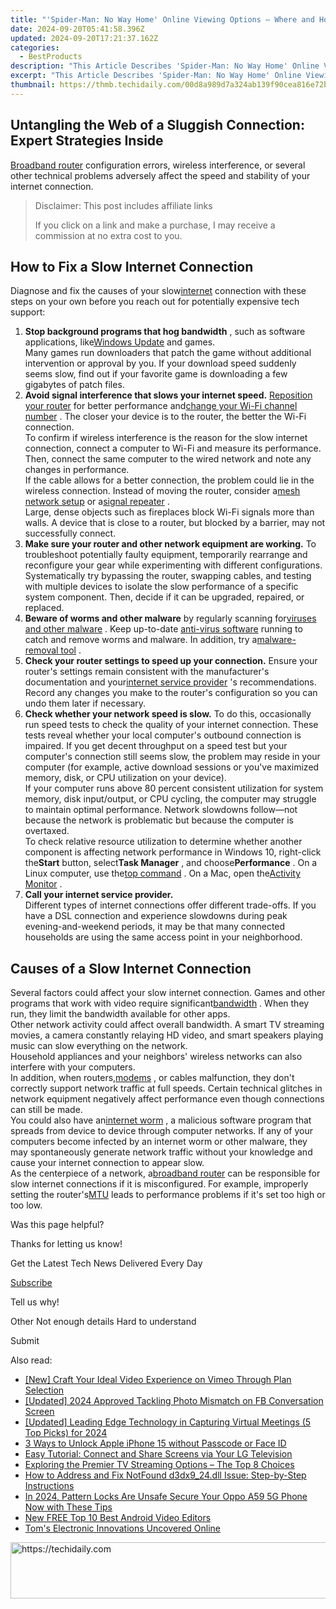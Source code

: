 ```yaml
---
title: "'Spider-Man: No Way Home' Online Viewing Options – Where and How to Start Streaming"
date: 2024-09-20T05:41:58.396Z
updated: 2024-09-20T17:21:37.162Z
categories:
  - BestProducts
description: "This Article Describes 'Spider-Man: No Way Home' Online Viewing Options – Where and How to Start Streaming"
excerpt: "This Article Describes 'Spider-Man: No Way Home' Online Viewing Options – Where and How to Start Streaming"
thumbnail: https://thmb.techidaily.com/00d8a989d7a324ab139f90cea816e72b6f2451ab8e331cf2285ff4f2ecbceec0.jpg
---
```


## Untangling the Web of a Sluggish Connection: Expert Strategies Inside
[Broadband router](https://www.lifewire.com/what-is-a-router-2618162) configuration errors, wireless interference, or several other technical problems adversely affect the speed and stability of your internet connection.

>  Disclaimer: This post includes affiliate links
>
>  If you click on a link and make a purchase, I may receive a commission at no extra cost to you.
>

## How to Fix a Slow Internet Connection

 Diagnose and fix the causes of your slow[internet](https://www.lifewire.com/difference-between-the-internet-and-the-web-2483335) connection with these steps on your own before you reach out for potentially expensive tech support:

1. **Stop background programs that hog bandwidth** , such as software applications, like[Windows Update](https://www.lifewire.com/what-is-windows-update-2624597) and games.  
 Many games run downloaders that patch the game without additional intervention or approval by you. If your download speed suddenly seems slow, find out if your favorite game is downloading a few gigabytes of patch files.
2. **Avoid signal interference that slows your internet speed.** [Reposition your router](https://www.lifewire.com/best-place-for-wireless-router-816570) for better performance and[change your Wi-Fi channel number](https://www.lifewire.com/wifi-channel-number-change-to-avoid-interference-818208) . The closer your device is to the router, the better the Wi-Fi connection.  
 To confirm if wireless interference is the reason for the slow internet connection, connect a computer to Wi-Fi and measure its performance. Then, connect the same computer to the wired network and note any changes in performance.  
 If the cable allows for a better connection, the problem could lie in the wireless connection. Instead of moving the router, consider a[mesh network setup](https://www.lifewire.com/what-is-a-mesh-network-4842178) or a[signal repeater](https://www.lifewire.com/mesh-network-vs-range-extender-4148022) .  
 Large, dense objects such as fireplaces block Wi-Fi signals more than walls. A device that is close to a router, but blocked by a barrier, may not successfully connect.
3. **Make sure your router and other network equipment are working.** To troubleshoot potentially faulty equipment, temporarily rearrange and reconfigure your gear while experimenting with different configurations.  
 Systematically try bypassing the router, swapping cables, and testing with multiple devices to isolate the slow performance of a specific system component. Then, decide if it can be upgraded, repaired, or replaced.
4. **Beware of worms and other malware** by regularly scanning for[viruses and other malware](https://www.lifewire.com/properly-scan-your-computer-for-viruses-and-other-malware-2624526) . Keep up-to-date [anti-virus software](https://www.lifewire.com/best-free-antivirus-software-4151895) running to catch and remove worms and malware. In addition, try a[malware-removal tool](https://www.lifewire.com/best-free-malware-removal-tools-4771073) .
5. **Check your router settings to speed up your connection.** Ensure your router's settings remain consistent with the manufacturer's documentation and your[internet service provider](https://www.lifewire.com/internet-service-provider-isp-2625924) 's recommendations.  
 Record any changes you make to the router's configuration so you can undo them later if necessary.
6. **Check whether your network speed is slow.** To do this, occasionally run speed tests to check the quality of your internet connection. These tests reveal whether your local computer's outbound connection is impaired. If you get decent throughput on a speed test but your computer's connection still seems slow, the problem may reside in your computer (for example, active download sessions or you've maximized memory, disk, or CPU utilization on your device).  
 If your computer runs above 80 percent consistent utilization for system memory, disk input/output, or CPU cycling, the computer may struggle to maintain optimal performance. Network slowdowns follow—not because the network is problematic but because the computer is overtaxed.  
 To check relative resource utilization to determine whether another component is affecting network performance in Windows 10, right-click the**Start** button, select**Task Manager** , and choose**Performance** . On a Linux computer, use the[top command](https://www.lifewire.com/what-is-a-command-2625828) . On a Mac, open the[Activity Monitor](https://www.lifewire.com/use-activity-monitor-to-track-mac-memory-usage-2260880) .
7. **Call your internet service provider.**  
 Different types of internet connections offer different trade-offs. If you have a DSL connection and experience slowdowns during peak evening-and-weekend periods, it may be that many connected households are using the same access point in your neighborhood.  

## Causes of a Slow Internet Connection

 Several factors could affect your slow internet connection. Games and other programs that work with video require significant[bandwidth](https://www.lifewire.com/what-is-bandwidth-2625809) . When they run, they limit the bandwidth available for other apps.  
 Other network activity could affect overall bandwidth. A smart TV streaming movies, a camera constantly relaying HD video, and smart speakers playing music can slow everything on the network.  
 Household appliances and your neighbors' wireless networks can also interfere with your computers.  
 In addition, when routers,[modems](https://www.lifewire.com/what-is-a-modem-817861) , or cables malfunction, they don't correctly support network traffic at full speeds. Certain technical glitches in network equipment negatively affect performance even though connections can still be made.  
 You could also have an[internet worm](https://www.lifewire.com/brief-history-of-malware-153616) , a malicious software program that spreads from device to device through computer networks. If any of your computers become infected by an internet worm or other malware, they may spontaneously generate network traffic without your knowledge and cause your internet connection to appear slow.  
 As the centerpiece of a network, a[broadband router](https://www.lifewire.com/what-is-a-broadband-router-816301) can be responsible for slow internet connections if it is misconfigured. For example, improperly setting the router's[MTU](https://www.lifewire.com/definition-of-mtu-817948) leads to performance problems if it's set too high or too low.

Was this page helpful?

Thanks for letting us know!

 Get the Latest Tech News Delivered Every Day

[Subscribe](https://www.lifewire.com/#)

Tell us why!

 Other  Not enough details  Hard to understand

 Submit

<ins class="adsbygoogle"
     style="display:block"
     data-ad-format="autorelaxed"
     data-ad-client="ca-pub-7571918770474297"
     data-ad-slot="1223367746"></ins>

<ins class="adsbygoogle"
     style="display:block"
     data-ad-client="ca-pub-7571918770474297"
     data-ad-slot="8358498916"
     data-ad-format="auto"
     data-full-width-responsive="true"></ins>

<span class="atpl-alsoreadstyle">Also read:</span>
<div><ul>
<li><a href="https://vimeo-videos.techidaily.com/new-craft-your-ideal-video-experience-on-vimeo-through-plan-selection/"><u>[New] Craft Your Ideal Video Experience on Vimeo Through Plan Selection</u></a></li>
<li><a href="https://facebook-clips.techidaily.com/updated-2024-approved-tackling-photo-mismatch-on-fb-conversation-screen/"><u>[Updated] 2024 Approved Tackling Photo Mismatch on FB Conversation Screen</u></a></li>
<li><a href="https://visual-screen-recording.techidaily.com/updated-leading-edge-technology-in-capturing-virtual-meetings-5-top-picks-for-2024/"><u>[Updated] Leading Edge Technology in Capturing Virtual Meetings (5 Top Picks) for 2024</u></a></li>
<li><a href="https://ios-unlock.techidaily.com/3-ways-to-unlock-apple-iphone-15-without-passcode-or-face-id-by-drfone-ios/"><u>3 Ways to Unlock Apple iPhone 15 without Passcode or Face ID</u></a></li>
<li><a href="https://technical-tips.techidaily.com/easy-tutorial-connect-and-share-screens-via-your-lg-television/"><u>Easy Tutorial: Connect and Share Screens via Your LG Television</u></a></li>
<li><a href="https://technical-tips.techidaily.com/exploring-the-premier-tv-streaming-options-the-top-8-choices/"><u>Exploring the Premier TV Streaming Options – The Top 8 Choices</u></a></li>
<li><a href="https://technical-tips.techidaily.com/how-to-address-and-fix-notfound-d3dx924dll-issue-step-by-step-instructions/"><u>How to Address and Fix NotFound d3dx9_24.dll Issue: Step-by-Step Instructions</u></a></li>
<li><a href="https://android-unlock.techidaily.com/in-2024-pattern-locks-are-unsafe-secure-your-oppo-a59-5g-phone-now-with-these-tips-by-drfone-android/"><u>In 2024, Pattern Locks Are Unsafe Secure Your Oppo A59 5G Phone Now with These Tips</u></a></li>
<li><a href="https://ai-vdieo-software.techidaily.com/new-free-top-10-best-android-video-editors/"><u>New FREE Top 10 Best Android Video Editors</u></a></li>
<li><a href="https://technical-tips.techidaily.com/toms-electronic-innovations-uncovered-online/"><u>Tom's Electronic Innovations Uncovered Online</u></a></li>
</ul></div>

<!-- affiliate ads begin -->
<a href="https://appsumo.8odi.net/c/5597632/2094482/7443" target="_top" id="2094482">
  <img src="//a.impactradius-go.com/display-ad/7443-2094482" border="0" alt="https://techidaily.com" width="728" height="90"/>
</a>
<img height="0" width="0" src="https://appsumo.8odi.net/i/5597632/2094482/7443" style="position:absolute;visibility:hidden;" border="0" />
<!-- affiliate ads end -->

